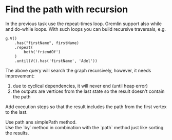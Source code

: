 # Find the path with recursion

In the previous task use the repeat-times loop.
Gremlin support also while and do-while loops.
With such loops you can build recursive traversals, e.g.

```
g.V()
    .has("firstName", firstName)
    .repeat(
        both('friendOf')
    )
    .until(V().has('firstName', 'Adel'))
```

The above query will search the graph recursively, however, it needs improvement:

1. due to cyclical dependencies, it will never end (until heap error)
2. the outputs are vertices from the last state so the result doesn't contain the path

Add execution steps so that the result includes the path from the first vertex to the last.

<div class="hint">Use path ans simplePath method.</div>

<div class="hint">Use the `by` method in combination with the `path` method just like sorting the results.</div>
